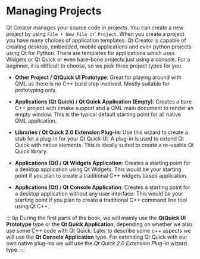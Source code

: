# Managing Projects

Qt Creator manages your source code in projects. You can create a new project by using `File ‣ New File or Project`. When you create a project you have many choices of application templates. Qt Creator is capable of creating desktop, embedded, mobile applications and even python projects using Qt for Python. There are templates for applications which uses Widgets or Qt Quick or even bare-bone projects just using a console. For a beginner, it is difficult to choose, so we pick three project types for you.

* **Other Project / QtQuick UI Prototype**: Great for playing around with QML as there is no C++ build step involved. Mostly suitable for prototyping only.

* **Applications (Qt Quick) / Qt Quick Application (Empty)**: Creates a bare C++ project with cmake support and a QML main document to render an empty window. This is the typical default starting point for all native QML application. 

* **Libraries / Qt Quick 2.0 Extension Plug-in**: Use this wizard to create a stub for a plug-in for your Qt Quick UI. A plug-in is used to extend Qt Quick with native elements. This is ideally suited to create a re-usable Qt Quick library. 

* **Applications (Qt) / Qt Widgets Application**: Creates a starting point for a desktop application using Qt Widgets. This would be your starting point if you plan to create a traditional C++ widgets based application.

* **Applications (Qt) / Qt Console Application**: Creates a starting point for a desktop application without any user interface. This would be your starting point if you plan to create a traditional C++ command line tool using Qt C++.


::: tip
During the first parts of the book, we will mainly use the **QtQuick UI Prototype** type or the **Qt Quick Application**, depending on whether we also use some C++ code with Qt Quick. Later to describe some c++ aspects we will use the **Qt Console Application** type. For extending Qt Quick with our own native plug-ins we will use the *Qt Quick 2.0 Extension Plug-in* wizard type.
:::

